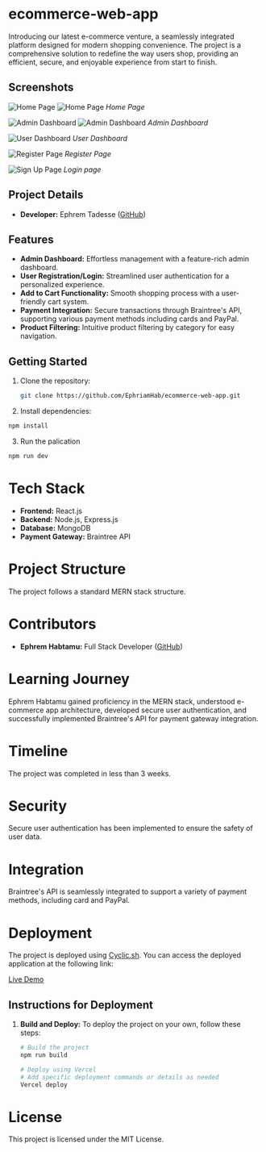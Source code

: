 # ecommerce-web-app

Introducing our latest e-commerce venture, a seamlessly integrated platform designed for modern shopping convenience. The project is a comprehensive solution to redefine the way users shop, providing an efficient, secure, and enjoyable experience from start to finish.

## Screenshots

![Home Page](./images/H2.PNG)
![Home Page](./images/H1.PNG)
*Home Page*

![Admin Dashboard](./images/A1.PNG)
![Admin Dashboard](./images/A2.PNG)
*Admin Dashboard*

![User Dashboard](./images/U.PNG)
*User Dashboard*

![Register Page](./images/R1.PNG)
*Register Page*

![Sign Up Page](./images/L1.PNG)
*Login page*

## Project Details

- **Developer:** Ephrem Tadesse ([GitHub](https://github.com/EphriamHab))

## Features

- **Admin Dashboard:** Effortless management with a feature-rich admin dashboard.
- **User Registration/Login:** Streamlined user authentication for a personalized experience.
- **Add to Cart Functionality:** Smooth shopping process with a user-friendly cart system.
- **Payment Integration:** Secure transactions through Braintree's API, supporting various payment methods including cards and PayPal.
- **Product Filtering:** Intuitive product filtering by category for easy navigation.

## Getting Started

1. Clone the repository:

   ```bash
   git clone https://github.com/EphriamHab/ecommerce-web-app.git

2. Install dependencies:

```bash
npm install
```
3. Run the palication
```bash
npm run dev
```

# Tech Stack
- **Frontend:** React.js
- **Backend:** Node.js, Express.js
- **Database:** MongoDB
- **Payment Gateway:** Braintree API

# Project Structure
The project follows a standard MERN stack structure.

# Contributors
- **Ephrem Habtamu:** Full Stack Developer ([GitHub](https://github.com/EphriamHab))

# Learning Journey
Ephrem Habtamu gained proficiency in the MERN stack, understood e-commerce app architecture, developed secure user authentication, and successfully implemented Braintree's API for payment gateway integration.

# Timeline
The project was completed in less than 3 weeks.

# Security
Secure user authentication has been implemented to ensure the safety of user data.

# Integration
Braintree's API is seamlessly integrated to support a variety of payment methods, including card and PayPal.

# Deployment

The project is deployed using [Cyclic.sh](https://cyclic.sh/). You can access the deployed application at the following link:

[Live Demo](https://ecommerce-web-app-pi-sage.vercel.app/)

## Instructions for Deployment

1. **Build and Deploy:**
   To deploy the project on your own, follow these steps:

   ```bash
   # Build the project
   npm run build

   # Deploy using Vercel
   # Add specific deployment commands or details as needed
   Vercel deploy


# License
This project is licensed under the MIT License.



